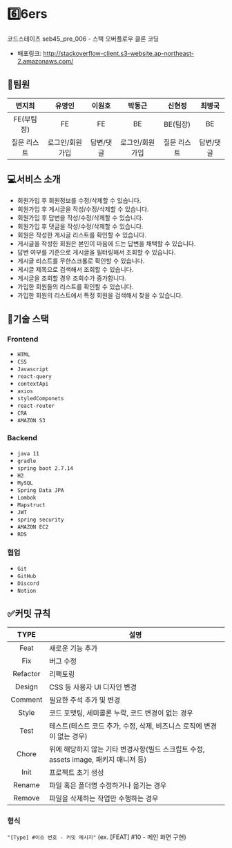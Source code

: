 # 6️⃣6ers
코드스테이츠 seb45_pre_006 - 스택 오버플로우 클론 코딩 

-  배포링크:
http://stackoverflow-client.s3-website.ap-northeast-2.amazonaws.com/

## 🧑팀원
| 변지희          | 유명인         | 이원호           | 박동근        | 신현정         | 최병국         |  
|:---------------:|:--------------:|:----------------:|:--------------:|:--------------:|:--------------:|
| FE(부팀장)      |  FE             | FE              | BE             | BE(팀장)       | BE             |
| 질문 리스트     | 로그인/회원가입 | 답변/댓글        | 로그인/회원가입| 질문 리스트    | 답변/댓글       |

## 💻서비스 소개

- 회원가입 후 회원정보를 수정/삭제할 수 있습니다.
- 회원가입 후 게시글을 작성/수정/삭제할 수 있습니다.
- 회원가입 후 답변을 작성/수정/삭제할 수 있습니다.
- 회원가입 후 댓글을 작성/수정/삭제할 수 있습니다.
- 회원은 작성한 게시글 리스트를 확인할 수 있습니다.
- 게시글을 작성한 회원은 본인이 마음에 드는 답변을 채택할 수 있습니다.
- 답변 여부를 기준으로 게시글을 필터링해서 조회할 수 있습니다.
- 게시글 리스트를 무한스크롤로 확인할 수 있습니다.
- 게시글 제목으로 검색해서 조회할 수 있습니다.
- 게시글을 조회할 경우 조회수가 증가합니다.
- 가입한 회원들의 리스트를 확인할 수 있습니다.
- 가입한 회원의 리스트에서 특정 회원을 검색해서 찾을 수 있습니다.
  
## 🌟기술 스택
### Frontend
- `HTML`
- `CSS`
- `Javascript`
- `react-query`
- `contextApi`
- `axios`
- `styledComponets`
- `react-router`
- `CRA`
- `AMAZON S3`
  
### Backend
- `java 11`
- `gradle`
- `spring boot 2.7.14`
- `H2`
- `MySQL`
- `Spring Data JPA`
- `Lombok`
- `Mapstruct`
- `JWT`
- `spring security`
- `AMAZON EC2`
- `RDS`

### 협업
- `Git`
- `GitHub`
- `Discord`
- `Notion`


## ✅커밋 규칙
| TYPE     | 설명                                                                       |
|:--------:|---------------------------------------------------------------------------|
| Feat     | 새로운 기능 추가                                                            |
| Fix      | 버그 수정                                                                   |
| Refactor | 리팩토링                                                                     |
| Design   | CSS 등 사용자 UI 디자인 변경                                               |
| Comment  | 필요한 주석 추가 및 변경                                                    |
| Style    | 코드 포맷팅, 세미콜론 누락, 코드 변경이 없는 경우                           |
| Test     | 테스트(테스트 코드 추가, 수정, 삭제, 비즈니스 로직에 변경이 없는 경우) |
| Chore    | 위에 해당하지 않는 기타 변경사항(빌드 스크립트 수정, assets image, 패키지 매니저 등) |
| Init     | 프로젝트 초기 생성                                                           |
| Rename   | 파일 혹은 폴더명 수정하거나 옮기는 경우                                      |
| Remove   | 파일을 삭제하는 작업만 수행하는 경우                                         |


### 형식
`"[Type] #이슈 번호 - 커밋 메시지"`
  (ex. [FEAT] #10 - 메인 화면 구현)


